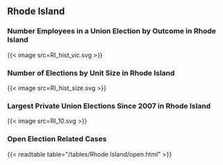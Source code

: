 ##  Rhode Island

### Number Employees in a Union Election by Outcome in Rhode Island
{{< image src=RI_hist_vic.svg >}}

### Number of Elections by Unit Size in Rhode Island
{{< image src=RI_hist_size.svg >}}

### Largest Private Union Elections Since 2007 in Rhode Island
{{< image src=RI_10.svg >}}

### Open Election Related Cases
{{< readtable table="/tables/Rhode Island/open.html" >}}


